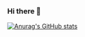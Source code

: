 ### Hi there 👋
[![Anurag's GitHub stats](https://github-readme-stats.vercel.app/api?username=nagaihiroki-git)](https://github.com/anuraghazra/github-readme-stats)
<!--
**nagaihiroki-git/nagaihiroki-git** is a ✨ _special_ ✨ repository because its `README.md` (this file) appears on your GitHub profile.

Here are some ideas to get you started:

- 🔭 I’m currently working on ...
- 🌱 I’m currently learning ...
- 👯 I’m looking to collaborate on ...
- 🤔 I’m looking for help with ...
- 💬 Ask me about ...
- 📫 How to reach me: ...
- 😄 Pronouns: ...
- ⚡ Fun fact: ...
-->
